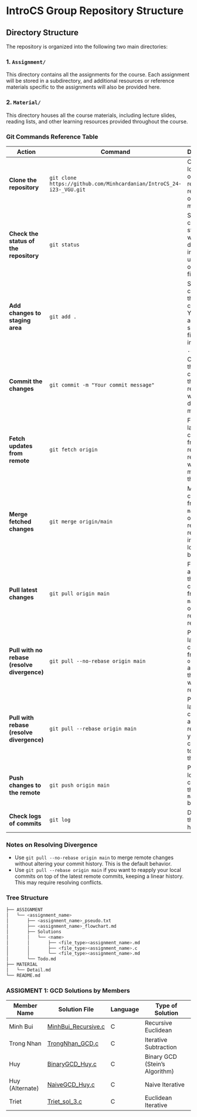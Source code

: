 # IntroCS Group Repository Structure

## Directory Structure

The repository is organized into the following two main directories:

### 1. `Assignment/`
This directory contains all the assignments for the course. Each assignment will be stored in a subdirectory, and additional resources or reference materials specific to the assignments will also be provided here.


### 2. `Material/`
This directory houses all the course materials, including lecture slides, reading lists, and other learning resources provided throughout the course.

### Git Commands Reference Table

| Action                                    | Command                                                      | Description                                                                                     |
|-------------------------------------------|--------------------------------------------------------------|-------------------------------------------------------------------------------------------------|
| **Clone the repository**                  | `git clone https://github.com/Minhcardanian/IntroCS_24-i23-_VGU.git` | Creates a local copy of the remote repository on your machine.                                  |
| **Check the status of the repository**    | `git status`                                                 | Shows the current state of the working directory, including untracked or modified files.         |
| **Add changes to staging area**           | `git add .`                                                  | Stages all changes for the next commit. You can also add specific files instead of `.`.          |
| **Commit the changes**                    | `git commit -m "Your commit message"`                        | Commits the staged changes to the repository with a descriptive message.                        |
| **Fetch updates from remote**             | `git fetch origin`                                           | Fetches the latest changes from the remote repository without merging them.                     |
| **Merge fetched changes**                 | `git merge origin/main`                                      | Merges the changes from the `main` branch of the remote repository into your local branch.       |
| **Pull latest changes**                   | `git pull origin main`                                       | Fetches and merges the latest changes from the `main` branch of the remote repository.           |
| **Pull with no rebase (resolve divergence)** | `git pull --no-rebase origin main`                            | Pulls the latest changes from `origin/main` and merges them without rebasing.                   |
| **Pull with rebase (resolve divergence)**   | `git pull --rebase origin main`                                | Pulls the latest changes and rebases your local commits on top of them.                         |
| **Push changes to the remote**            | `git push origin main`                                       | Pushes the local commits to the remote `main` branch.                                            |
| **Check logs of commits**                 | `git log`                                                    | Displays the commit history.                                                                    |

### Notes on Resolving Divergence

- Use `git pull --no-rebase origin main` to merge remote changes without altering your commit history. This is the default behavior.
- Use `git pull --rebase origin main` if you want to reapply your local commits on top of the latest remote commits, keeping a linear history. This may require resolving conflicts.

### Tree Structure

```bash
├── ASSIGNMENT
│   └── <assignment_name>
│       ├── <assignment_name>_pseudo.txt
│       ├── <assignment_name>_flowchart.md
│       ├── Solutions
│       │   └── <name>
│       │       ├── <file_type><assignment_name>.md
│       │       ├── <file_type><assignment_name>.c
│       │       └── <file_type><assignment_name>.md
│       └── Todo.md
├── MATERIAL
│   └── Detail.md
└── README.md
```

### ASSIGMENT 1: GCD Solutions by Members

| Member Name     | Solution File                                             | Language   | Type of Solution      |
|-----------------|-----------------------------------------------------------|------------|-----------------------|
| Minh Bui        | [MinhBui_Recursive.c](./Solutions/MinhBui/MinhBui_Recursive.c) | C          | Recursive Euclidean   |
| Trong Nhan      | [TrongNhan_GCD.c](./Solutions/AS1_TrongNhan/TrongNhan_GCD.c)  | C          | Iterative Subtraction |
| Huy             | [BinaryGCD_Huy.c](./Solutions/BinaryGCD_Huy/BinaryGCD_Huy.c)   | C          | Binary GCD (Stein’s Algorithm) |
| Huy (Alternate) | [NaiveGCD_Huy.c](./Solutions/NaiveGCD_Huy/NaiveGCD_Huy.c)     | C          | Naive Iterative       |
| Triet           | [Triet_sol_3.c](./Solutions/Triet_sol_3/Triet_sol_3.c)        | C          | Euclidean Iterative   |
